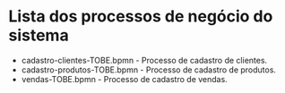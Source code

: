 # Lista dos processos de negócio do sistema

* cadastro-clientes-TOBE.bpmn - Processo de cadastro de clientes.
* cadastro-produtos-TOBE.bpmn - Processo de cadastro de produtos.
* vendas-TOBE.bpmn - Processo de cadastro de vendas.
